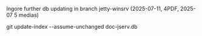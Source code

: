 Ingore further db updating in branch jetty-winsrv (2025-07-11, 4PDF, 2025-07 5 medias)

git update-index --assume-unchanged doc-jserv.db
